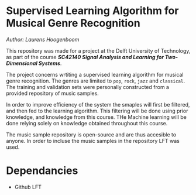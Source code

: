 # Supervised Learning Algorithm for Musical Genre Recognition

*Author: Laurens Hoogenboom*

This repository was made for a project at the Delft University of Technology, as part of the course **_SC42140 Signal Analysis and Learning for Two-Dimensional Systems_**.

The project concerns wrtiting a supervised learning algorithm for musical genre recognition. The genres are limited to `pop`, `rock`, `jazz` and `classical`. The training and validation sets were personally constructed from a provided repository of music samples.

In order to improve efficiency of the system the smaples will first be filtered, and then fed to the learning algorithm. This filtering will be done using prior knowledge, and knowledge from this course. THe Machine learning will be done relying solely on knowledge obtained throughout this course.

The music sample repository is open-source and are thus accesible to anyone. In order to incluse the music samples in the repository LFT was used.

# Dependancies

- Github LFT 
